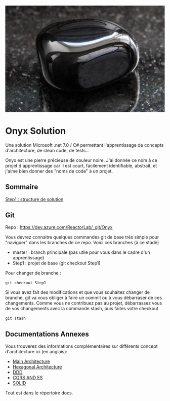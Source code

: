 
![](docs/images/onyx.jpg)

# Onyx Solution 

Une solution Microsoft .net 7.0 / C# permettant l'apprentissage de concepts d'architecture, de clean code, de tests...

Onyx est une pierre précieuse de couleur noire. J'ai donnée ce nom à ce projet d'apprentissage car il est court, facilement identifiable, abstrait, et j'aime bien donner des "noms de code" à un projet. 

## Sommaire

[Step1 : structure de solution](docs/steps/step1.md)


## Git

Repo : https://dev.azure.com/ReactorLab/_git/Onyx

Vous devrez connaitre quelques commandes git de base très simple pour "naviguer" dans les branches de ce repo. Voici ces branches (à ce stade)

- master : branch principale (pas utile pour vous dans le cadre d'un apprentissage)
- Step1 : projet de base (git checkout Step1)

Pour changer de branche :
```git
git checkout Step1
```

Si vous avez fait des modifications et que vous souhaitez changer de branche, git va vous obliger à faire un commit ou à vous débarraser de ces changements. Comme vous ne contribuez pas au projet, débarrassez vous de vos changements avec la commande stash, puis faites votre checkout
```git
git stash
```

## Documentations Annexes

Vous trouverez des informations complémentaires sur différents concept d'architecture ici (en anglais):

- [Main Architecture](docs/ARCHITECTURE.md)
- [Hexagonal Architecture](docs/HEXAGONAL.md)
- [DDD](docs/DDD.md)
- [CQRS AND ES](docs/CQRS-ES.md)
- [SOLID](docs/SOLID.md)

Tout est dans le répertoire docs.


